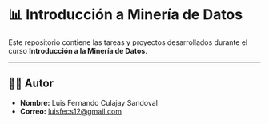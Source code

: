 # 📊 Introducción a Minería de Datos

Este repositorio contiene las tareas y proyectos desarrollados durante el curso **Introducción a la Minería de Datos**.

---

## 🧑‍💻 Autor

* **Nombre:** Luis Fernando Culajay Sandoval
* **Correo:** luisfecs12@gmail.com